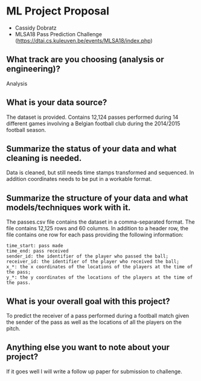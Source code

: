 # ML Project Proposal
- Cassidy Dobratz
- MLSA18 Pass Prediction Challenge (https://dtai.cs.kuleuven.be/events/MLSA18/index.php)

## What track are you choosing (analysis or engineering)?
Analysis

## What is your data source?
The dataset is provided. Contains 12,124 passes performed during 14 different
games involving a Belgian football club during the 2014/2015 football season.

## Summarize the status of your data and what cleaning is needed.
Data is cleaned, but still needs time stamps transformed and sequenced. In addition
coordinates needs to be put in a workable format.

## Summarize the structure of your data and what models/techniques work with it.
The passes.csv file contains the dataset in a comma-separated format. The file contains 12,125 rows and 60 columns. In addition to a header row, the file contains one row for each pass providing the following information:

    time_start: pass made
    time_end: pass received
    sender_id: the identifier of the player who passed the ball;
    receiver_id: the identifier of the player who received the ball;
    x_*: the x coordinates of the locations of the players at the time of the pass;
    y_*: the y coordinates of the locations of the players at the time of the pass.




## What is your overall goal with this project?
To predict the receiver of a pass performed during a football match given the sender
of the pass as well as the locations of all the players on the pitch.

## Anything else you want to note about your project?
If it goes well I will write a follow up paper for submission to challenge.
